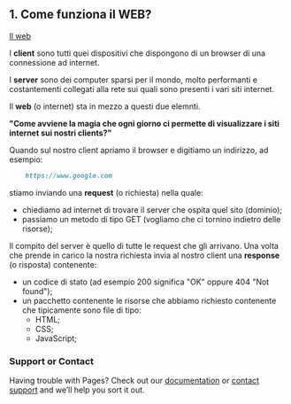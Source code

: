 ## 1. Come funziona il WEB?

[Il web](url)

I **client** sono tutti quei dispositivi che dispongono di un browser di una connessione ad internet.

I **server** sono dei computer sparsi per il mondo, molto performanti e costantementi collegati alla rete sui quali sono presenti i vari siti internet. 

Il **web** (o internet) sta in mezzo a questi due elemnti.

**"Come avviene la magia che ogni giorno ci permette di visualizzare i siti internet sui nostri clients?"**

Quando sul nostro client apriamo il browser e digitiamo un indirizzo, ad esempio:
```markdown
    https://www.google.com
```
stiamo inviando una **request** (o richiesta) nella quale:
- chiediamo ad internet di trovare il server che ospita quel sito (dominio);
- passiamo un metodo di tipo GET (vogliamo che ci tornino indietro delle risorse);

Il compito del server è quello di tutte le request che gli arrivano.
Una volta che prende in carico la nostra richiesta invia al nostro client una **response** (o risposta) contenente:
- un codice di stato (ad esempio 200 significa "OK" oppure 404 "Not found");
- un pacchetto contenente le risorse che abbiamo richiesto contenente che tipicamente sono file di tipo:
  - HTML;
  - CSS;
  - JavaScript;


### Support or Contact

Having trouble with Pages? Check out our [documentation](https://docs.github.com/categories/github-pages-basics/) or [contact support](https://support.github.com/contact) and we’ll help you sort it out.
